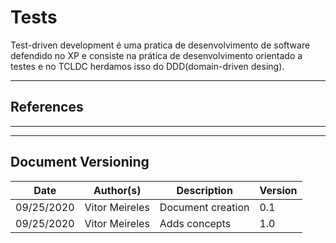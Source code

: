 # Tests

Test-driven development é uma pratica de desenvolvimento de software defendido no XP e consiste na prática de desenvolvimento orientado a testes e no TCLDC herdamos isso do DDD(domain-driven desing).

---
## References
---

---

## Document Versioning

| Date | Author(s) | Description | Version |
|------|-------|-----------|--------|
| 09/25/2020 | Vitor Meireles | Document creation | 0.1 |
| 09/25/2020 | Vitor Meireles | Adds concepts  | 1.0 |